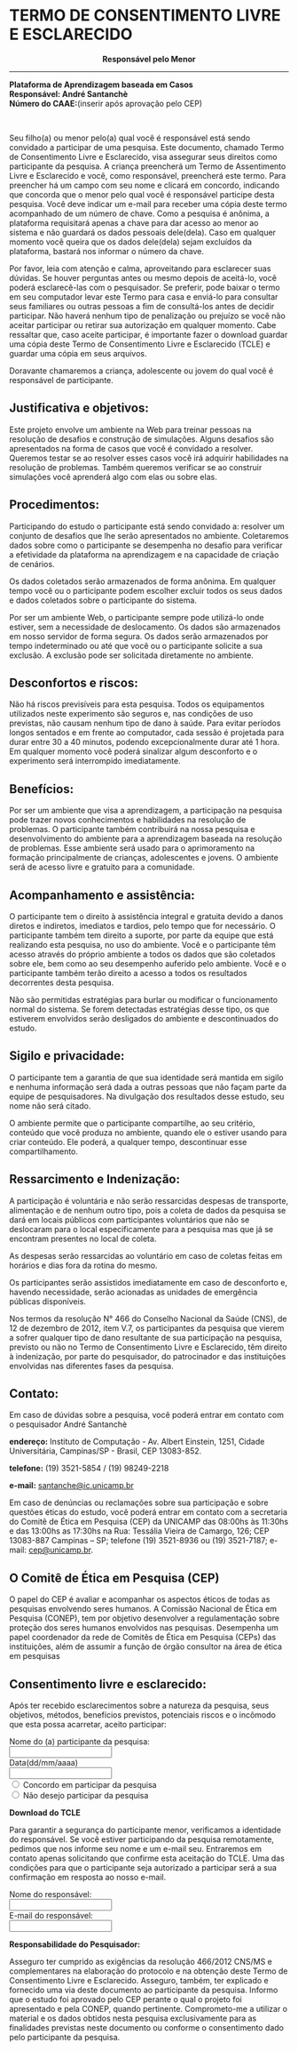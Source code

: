 # TERMO DE CONSENTIMENTO LIVRE E ESCLARECIDO

<p align="center">
	<b>Responsável pelo Menor</b> <br> <hr>
	<b>Plataforma de Aprendizagem baseada em Casos</b> <br>
	<b>Responsável: André Santanchè</b> <br>
	<b>Número do CAAE:</b>(inserir após aprovação pelo CEP) <br>
</p>
<br>

Seu filho(a) ou menor pelo(a) qual você é responsável está sendo convidado a participar de uma pesquisa. Este documento, chamado Termo de Consentimento Livre e Esclarecido, visa assegurar seus direitos como participante da pesquisa. A criança preencherá um Termo de Assentimento Livre e Esclarecido e você, como responsável, preencherá este termo. Para preencher há um campo com seu nome e clicará em concordo, indicando que concorda que o menor pelo qual você é responsável participe desta pesquisa. Você deve indicar um e-mail para receber uma cópia deste termo acompanhado de um número de chave. Como a pesquisa é anônima, a plataforma requisitará apenas a chave para dar acesso ao menor ao sistema e não guardará os dados pessoais dele(dela). Caso em qualquer momento você queira que os dados dele(dela) sejam excluídos da plataforma, bastará nos informar o número da chave.

 Por favor, leia com atenção e calma, aproveitando para esclarecer suas dúvidas. Se houver perguntas antes ou mesmo depois de aceitá-lo, você poderá esclarecê-las com o pesquisador. Se preferir, pode baixar o termo em seu computador levar este Termo para casa e enviá-lo para consultar seus familiares ou outras pessoas a fim de consultá-los antes de decidir participar. Não haverá nenhum tipo de penalização ou prejuízo se você não aceitar participar ou retirar sua autorização em qualquer momento. Cabe ressaltar que, caso aceite participar, é importante fazer o download guardar uma cópia deste Termo de Consentimento Livre e Esclarecido (TCLE) e guardar uma cópia em seus arquivos.

Doravante chamaremos a criança, adolescente ou jovem do qual você é responsável de participante.

## Justificativa e objetivos:

Este projeto envolve um ambiente na Web para treinar pessoas na resolução de desafios e construção de simulações. Alguns desafios são apresentados na forma de casos que você é convidado a resolver. Queremos testar se ao resolver esses casos você irá adquirir habilidades na resolução de problemas. Também queremos verificar se ao construir simulações você aprenderá algo com elas ou sobre elas.

## Procedimentos:

Participando do estudo o participante está sendo convidado a: resolver um conjunto de desafios que lhe serão apresentados no ambiente. Coletaremos dados sobre como o participante se desempenha no desafio para verificar a efetividade da plataforma na aprendizagem e na capacidade de criação de cenários.

Os dados coletados serão armazenados de forma anônima. Em qualquer tempo você ou o participante podem escolher excluir todos os seus dados e dados coletados sobre o participante do sistema.

Por ser um ambiente Web, o participante sempre pode utilizá-lo onde estiver, sem a necessidade de deslocamento. Os dados são armazenados em nosso servidor de forma segura. Os dados serão armazenados por tempo indeterminado ou até que você ou o participante solicite a sua exclusão. A exclusão pode ser solicitada diretamente no ambiente.

## Desconfortos e riscos:

Não há riscos previsíveis para esta pesquisa. Todos os equipamentos utilizados neste experimento são  seguros e, nas condições de uso previstas, não causam nenhum tipo de dano  à saúde. Para evitar períodos longos sentados e em frente ao computador, cada sessão é projetada para durar entre 30 a 40 minutos, podendo excepcionalmente durar até 1 hora. Em qualquer momento você poderá sinalizar algum desconforto e o experimento será interrompido imediatamente.

## Benefícios:

Por ser um ambiente que visa a aprendizagem, a participação na pesquisa pode trazer novos conhecimentos e habilidades na resolução de problemas. O participante também contribuirá na nossa pesquisa e desenvolvimento do ambiente para a aprendizagem baseada na resolução de problemas. Esse ambiente será usado para o aprimoramento na formação principalmente de crianças, adolescentes e jovens. O ambiente será de acesso livre e gratuito para a comunidade.

## Acompanhamento e assistência:

O participante tem o direito à assistência integral e gratuita devido a danos diretos e indiretos, imediatos e tardios, pelo tempo que for necessário. O participante também tem direito a suporte, por parte da equipe que está realizando esta pesquisa, no uso do ambiente. Você e o participante têm acesso através do próprio ambiente a todos os dados que são coletados sobre ele, bem como ao seu desempenho auferido pelo ambiente. Você e o participante também terão direito a acesso a todos os resultados decorrentes desta pesquisa.

Não são permitidas estratégias para burlar ou modificar o funcionamento normal do sistema. Se forem detectadas estratégias desse tipo, os que estiverem envolvidos serão desligados do ambiente e descontinuados do estudo.

## Sigilo e privacidade:

O participante tem a garantia de que sua identidade será mantida em sigilo e nenhuma informação será dada a outras pessoas que não façam parte da equipe de pesquisadores. Na divulgação dos resultados desse estudo, seu nome não será citado.

O ambiente permite que o participante compartilhe, ao seu critério, conteúdo que você produza no ambiente, quando ele o estiver usando para criar conteúdo. Ele poderá, a qualquer tempo, descontinuar esse compartilhamento.

## Ressarcimento e Indenização:

A participação é voluntária e não serão ressarcidas despesas de transporte, alimentação e de nenhum outro tipo, pois a coleta de dados da pesquisa se dará em locais públicos com participantes voluntários que não se deslocaram para o local especificamente para a pesquisa mas que já se encontram presentes no local de coleta.

As despesas serão ressarcidas ao voluntário em caso de coletas feitas em horários e dias fora da rotina do mesmo.

Os participantes serão assistidos imediatamente em caso de desconforto e, havendo necessidade, serão acionadas as unidades de emergência públicas disponíveis.

Nos termos da resolução N° 466 do Conselho Nacional da Saúde (CNS), de 12 de dezembro de 2012, item V.7, os participantes da pesquisa que vierem a sofrer qualquer tipo de dano resultante de sua participação na pesquisa, previsto ou não no Termo de Consentimento Livre e Esclarecido, têm direito à indenização, por parte do pesquisador, do patrocinador e das instituições envolvidas nas diferentes fases da pesquisa.

## Contato:

Em caso de dúvidas sobre a pesquisa, você poderá entrar em contato com o pesquisador André Santanchè

**endereço:** Instituto de Computação - Av. Albert Einstein, 1251, Cidade Universitária, Campinas/SP - Brasil, CEP 13083-852.

**telefone:** (19) 3521-5854 / (19) 98249-2218

**e-mail:** santanche@ic.unicamp.br

Em caso de denúncias ou reclamações sobre sua participação e sobre questões éticas do estudo, você poderá entrar em contato com a secretaria do Comitê de Ética em Pesquisa (CEP) da UNICAMP das 08:00hs às 11:30hs e das 13:00hs as 17:30hs na Rua: Tessália Vieira de Camargo, 126; CEP 13083-887 Campinas – SP; telefone (19) 3521-8936 ou (19) 3521-7187; e-mail: [cep@unicamp.br](mailto:cep@unicamp.br).

## O Comitê de Ética em Pesquisa (CEP)

O papel do CEP é avaliar e acompanhar os aspectos éticos de todas as pesquisas envolvendo seres humanos. A Comissão Nacional de Ética em Pesquisa (CONEP), tem por objetivo desenvolver a regulamentação sobre proteção dos seres humanos envolvidos nas pesquisas. Desempenha um papel coordenador da rede de Comitês de Ética em Pesquisa (CEPs) das instituições, além de assumir a função de órgão consultor na área de ética em pesquisas

## Consentimento livre e esclarecido:

Após ter recebido esclarecimentos sobre a natureza da pesquisa, seus objetivos, métodos, benefícios previstos, potenciais riscos e o incômodo que esta possa acarretar, aceito participar:

<form>
  <label for="fname">Nome do (a) participante da pesquisa:</label><br>
  <input type="text" id="fname" name="fname"><br>
  <label for="fname">Data(dd/mm/aaaa)</label><br>
  <input type="text" id="fname" name="fname"><br>
  <input type="radio" id="agree" name="fav_language" value="agree">
  <label for="agree">Concordo em participar da pesquisa</label><br>
  <input type="radio" id="desagree" name="fav_language" value="desagree">
  <label for="desagree">Não desejo participar da pesquisa</label><br>
</form>

**Download do TCLE**

Para garantir a segurança do participante menor, verificamos a identidade do responsável. Se você estiver participando da pesquisa remotamente, pedimos que nos informe seu nome e um e-mail seu. Entraremos em contato apenas solicitando que confirme esta aceitação do TCLE. Uma das condições para que o participante seja autorizado a participar será a sua confirmação em resposta ao nosso e-mail.


  <label for="fname">Nome do responsável:</label><br>
  <input type="text" id="fname" name="fname"><br>
  <label for="fname">E-mail do responsável:</label><br>
  <input type="text" id="fname" name="fname"><br>


**Responsabilidade do Pesquisador:**

Asseguro ter cumprido as exigências da resolução 466/2012 CNS/MS e complementares na elaboração do protocolo e na obtenção deste Termo de Consentimento Livre e Esclarecido. Asseguro, também, ter explicado e fornecido uma via deste documento ao participante da pesquisa. Informo que o estudo foi aprovado pelo CEP perante o qual o projeto foi apresentado e pela CONEP, quando pertinente. Comprometo-me a utilizar o material e os dados obtidos nesta pesquisa exclusivamente para as finalidades previstas neste documento ou conforme o consentimento dado pelo participante da pesquisa.
